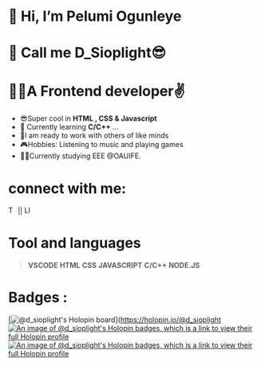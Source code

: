 # 👋 Hi, I’m Pelumi Ogunleye

# 👋 Call me D_Sioplight😎
# 👨‍💻A Frontend developer✌️
-  😎Super cool in **HTML , CSS & Javascript** 
- 🌱 Currently learning **C/C++** ...
-  👷I am ready to work with others of like minds
-  🎮Hobbies: Listening to music and playing games
-  👨‍🎓Currently studying EEE @OAUIFE.

# connect with me:
 <a href="https://twitter.com/sioplightman?t=k8v49GbGCBmOpgO8yMrZow&s=09"><img alt="TW" src="https://res.cloudinary.com/slmedia/image/upload/v1652302113/samples/food/fa_twitter-16x16-761629_rhy95g.png" style="height : 15px; width : 15px;" /><a>       ||    <a href="https://www.linkedin.com/in/pelumi-miracle-38b157212"><img alt="LI" src="https://res.cloudinary.com/slmedia/image/upload/v1652302113/samples/food/linkedin-16x16-761611_a8dv2c.png"  style="height : 15px; width : 15px;" /><a><a>
# Tool and languages
> **VSCODE** **HTML** **CSS** **JAVASCRIPT** **C/C++** **NODE.JS**
  
# Badges :
  [![@d_sioplight's Holopin board](https://holopin.io/api/user/board?user=d_sioplight)](https://holopin.io/@d_sioplight
  [![An image of @d_sioplight's Holopin badges, which is a link to view their full Holopin profile](https://holopin.me/d_sioplight)](https://holopin.io/@d_sioplight)
  [![An image of @d_sioplight's Holopin badges, which is a link to view their full Holopin profile](https://holopin.me/d_sioplight)](https://holopin.io/@d_sioplight)
<!---
Slmpire/Slmpire is a ✨ special ✨ repository because its `README.md` (this file) appears on your GitHub profile.
You can click the Preview link to take a look at your changes.
--->
